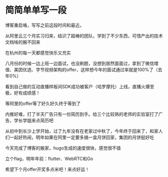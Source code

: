# 简简单单写一段


博客重启咯，写写之前这段时间和最近。

<!--more-->

从阿里云三个月实习归来，结识了超棒的团队，学到了不少东西，可惜产出的技术文档啥的搬不回来

在杭州的每一天都感觉快乐又充实

八月份的时候一边上班一边面试，也没刷题，没想到居然面面过，拿到了微信增值、美团优选、字节视频架构的offer，这样想今年的面试通过率就是100%了（去年0%）

看到自己做的互动直播样板间SDK成功被客户（哈罗摩托）上线，直播火爆至极，好有成绩感！

等阿里的offer等了好久好久终于等到了

内推好难，打了半天广告只有一份简历到手。给三个比较熟的老师的实验室打了广告，学长学姐来点简历吧

从初中到长沙上学开始，过了九年没有在老家过中秋了，今年终于回来了，和家人们一起好热闹，明年如果在阿里一定要多搞一盒月饼回家，集团的月饼挺好吃

今天完成了博客的搬家，hugo生成的速度很快，感觉很不错

立个flag，明年年前：flutter、WebRTC和Go

希望下个月offer开奖多点米吧！来点好运！

